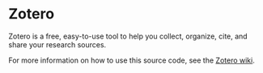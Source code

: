 Zotero
======

Zotero is a free, easy-to-use tool to help you collect, organize, cite, and share your research sources.

For more information on how to use this source code, see the [Zotero wiki](http://www.zotero.org/support/dev/source_code).
